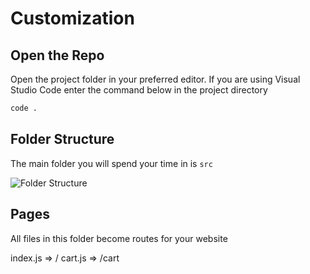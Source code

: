 # Customization

## Open the Repo 
Open the project folder in your preferred editor. If you are using Visual Studio Code enter the command below in the project directory
```bash
code .
```

## Folder Structure 
The main folder you will spend your time in is `src` 

![Folder Structure](../folderStruct.png)

## Pages
All files in this folder become routes for your website

index.js => /
cart.js => /cart
